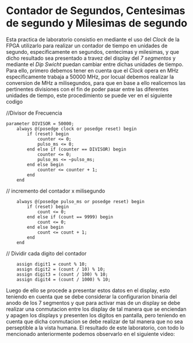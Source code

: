 # Contador de Segundos, Centesimas de segundo y Milesimas de segundo 
Esta practica de laboratorio consistio en mediante el uso del *Clock* de la FPGA utilizarlo para realizar un contador de tiempo en unidades de segundo, especificamente en segundos, centecimas y milesimas, y que dicho resultado sea presentado a travez del display del *7 segmentos* y mediante el *Dip Swicht* puedan cambiar entre dichas unidades de tiempo. Para ello, primero debemos tener en cuenta que el *Clock* opera en MHz especificamente trabaja a 50000 MHz, por locual debemos realizar la conversion de MHz a milisegundos, para que en base a ello realicemos las pertinentes divisiones con el fin de poder pasar entre las diferentes unidades de tiempo, este procedimiento se puede ver en el siguiente codigo 

//Divisor de Frecuencia
````
parameter DIVISOR = 50000; 
	always @(posedge clock or posedge reset) begin
        if (reset) begin
            counter <= 0;
            pulso_ms <= 0;
        end else if (counter == DIVISOR) begin
            counter <= 0;
            pulso_ms <= ~pulso_ms;
        end else begin
            counter <= counter + 1;
        end
	end
````
	
// incremento del contador x milisegundo
````
	always @(posedge pulso_ms or posedge reset) begin
        if (reset) begin
            count <= 0;
        end else if (count == 9999) begin
            count <= 0;
        end else begin
            count <= count + 1;
        end
    end
````	 
// Dividir cada digito del contador 
````
    assign digit1 = count % 10;
    assign digit2 = (count / 10) % 10;
    assign digit3 = (count / 100) % 10;
    assign digit4 = (count / 1000) % 10;
````
Luego de ello se procede a presentar estos datos en el display, esto teniendo en cuenta que se debe considerar la configurarion binaria del anodo de los 7 segmentos y que para activar mas de un display se debe realizar una conmutacion entre los display de tal manera que se enciendan y apagen los displays y presenten los digitos en pantalla, pero teniendo en cuenta que dicha conmutacion se debe realizar de tal manera que no sea perseptible a la vista humana. El resultado de este laboratorio, con todo lo mencionado anteriormente podemos observarlo en el siguiente video:   


